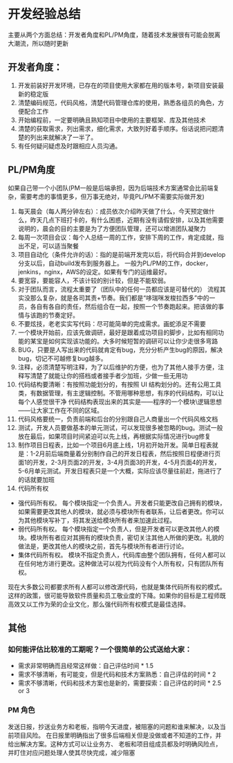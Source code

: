 # 开发经验总结

主要从两个方面总结：开发者角度和PL/PM角度，随着技术发展很有可能会脱离大潮流，所以随时更新

## 开发者角度：

  1. 开发前装好开发环境，已存在的项目使用大家都在用的版本号，新项目安装最新的稳定版
  2. 清楚编码规范，代码风格，清楚代码管理仓库的使用，熟悉各组员的角色，方便配合工作
  3. 开始编程前，一定要明确且熟知项目中使用的主要框架、库及其他技术
  4. 清楚的获取需求，列出需求，细化需求，大致列好着手顺序。俗话说把问题清楚的列出来就解决了一半了。
  5. 有任何疑问疑虑及时跟相应人员沟通。

## PL/PM角度

如果自己带一个小团队(PM一般是后端承担，因为后端技术方案通常会比前端复杂，需要考虑的事情更多，但万事无绝对，毕竟PL/PM不需要实际做开发)

1. 每天晨会（每人两分钟左右）：成员依次介绍昨天做了什么，今天预定做什么，昨天几点下班打卡的，有什么困惑，近期有没有请假安排，以及其他需要说明的，晨会的目的主要是为了方便团队管理，还可以增进团队凝聚力
2. 每周一次项目会议：每个人总结一周的工作，安排下周的工作，肯定成就，指出不足，可以适当聚餐
3. 项目自动化（条件允许的话）：指的是前端开发完以后，将代码合并到develop分支以后，自动build发布到服务器上。
一般为PL/PM的工作，docker，jenkins，nginx，AWS的设定。如果有专门的运维最好。
4. 要宽容，要能容人，不该计较的别计较，但是不能软弱。
5. 对于团队而言，流程太重要了（团队中的任何一员都应该是可替代的）
流程其实没那么复杂，就是各司其责+节奏。我们都是“哆瑞咪发梭拉西多”中的一员，各自有各自的责任，然后组合在一起，按照一个节奏跑起来。把该做的事情与该跑的节奏定好。
6. 不要炫技，老老实实写代码：尽可能简单的完成需求。画蛇添足不需要
7. 一个模块开始前，应该先做调研，最好是跟着成功项目的脚步，比如有相同功能的某宝是如何实现该功能的。大多时候短暂的调研可以让你少走很多弯路
8. BUG，只要是人写出来的代码就肯定有bug，充分分析产生bug的原因，解决bug，切记不可越修复bug越多。
9. 注释，必须清楚写明注释，为了以后维护的方便，也为了其他人接手方便，注释写清楚了就能让你的搭档或者接手者少加班，少做一些无用功
10. 代码结构要清晰：有按照功能划分的，有按照 UI 结构划分的。还有公用工具类，有数据管理，有主逻辑控制。不管用哪种思想，有序的代码结构，可以让每个人感觉很干净
代码结构表现出来的其实是——程序的一个模块\逻辑思想——让大家工作在不同的区域。
11. 代码风格要统一，负责前端和后台的分别跟自己人商量出一个代码风格文档
12. 测试，开发人员要做基本的单元测试，可以发现很多被忽略的bug。测试一般放在最后，如果项目时间紧迫可以先上线，再根据实际情况进行bug修复
13. 制作项目日程表，比如一个项目6月底上线，1月初开始开发。简单日程表就是：1-2月前后端商量着分别制作自己的开发日程表，然后按照日程便进行页面1的开发，2-3月页面2的开发，3-4月页面3的开发，4-5月页面4的开发，5-6月单元测试。开发日程表只是一个大概，实际应该尽量往前赶，拖进行了的话就要加班
14. 代码所有权

+ 强代码所有权。
  每个模块指定一个负责人。开发者只能更改自己拥有的模块，如果需要更改其他人的模块，就必须与模块所有者联系，让后者更改。你可以为其他模块写补丁，将其发送给模块所有者来加速此过程。
+ 弱代码所有权。
  每个模块指定一个负责人，但是开发者可以更改其他人的模块。模块所有者应对其拥有的模块负责，密切关注其他人所做的更改。礼貌的做法是，更改其他人的模块之前，首先与模块所有者进行讨论。
+ 集体代码所有权。
  模块不指定负责人，代码库由整个团队拥有，任何人都可以在任何地方进行更改。这种做法可以视为代码没有个人所有权，只有团队所有权。
  
现在大多数公司都要求所有人都可以修改源代码，也就是集体代码所有权的模式。这样的政策，很可能导致软件质量和员工敬业度的下降。如果你的目标是工程师既高效又以工作为荣的企业文化，那么强代码所有权模式是最佳选择。

## 其他

### 如何能评估比较准的工期呢？一个很简单的公式送给大家：

+ 需求非常明确而且经常这样做：自己评估时间 * 1.5
+ 需求不够清晰，有可能变，但是代码和技术方案熟悉：自己评估的时间 * 2
+ 需求不够清晰，代码和技术方案也是新的，需要探索：自己评估的时间 * 2.5 or 3
  
### PM 角色

发送日报，抄送业务方和老板，指明今天进度，被阻塞的问题和谁来解决，以及当前项目风险。
在日报里明确指出了很多后端相关但是没做或者不知道的工作，并给出解决方案。这种方式可以让业务方、
老板和项目组成员都及时明确风险点，并盯住对应问题处理人使其尽快完成，减少阻塞